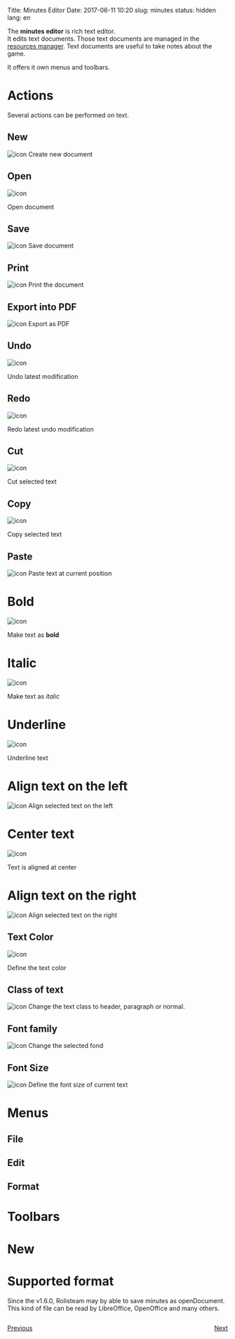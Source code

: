 Title: Minutes Editor
Date: 2017-06-11 10:20
slug: minutes
status: hidden
lang: en

The **minutes editor** is rich text editor.  
It edits text documents. Those text documents are managed in the [resources manager]({filename}10_resources.md).
Text documents are useful to take notes about the game.

It offers it own menus and toolbars.
# Actions

Several actions can be performed on text.
## New

![icon]({filename}.png)
Create new document

## Open
![icon]({filename}.png)

Open document

## Save
![icon]({filename}.png)
Save document

## Print
![icon]({filename}.png)
Print the document

## Export into PDF
![icon]({filename}.png)
Export as PDF

## Undo
![icon]({filename}.png)

Undo latest modification

## Redo
![icon]({filename}.png)

Redo latest undo modification

## Cut
![icon]({filename}.png)

Cut selected text

## Copy
![icon]({filename}.png)

Copy selected text
## Paste
![icon]({filename}.png)
Paste text at current position

# Bold
![icon]({filename}.png)

Make text as **bold**

# Italic
![icon]({filename}.png)

Make text as *italic*
# Underline
![icon]({filename}.png)

Underline text

# Align text on the left
![icon]({filename}.png)
Align selected text on the left
# Center text
![icon]({filename}.png)

Text is aligned at center

# Align text on the right 
![icon]({filename}.png)
Align selected text on the right

## Text Color
![icon]({filename}.png)

Define the text color

## Class of text
![icon]({filename}.png)
Change the text class to header, paragraph or normal.

## Font family
![icon]({filename}.png)
Change the selected fond

## Font Size
![icon]({filename}.png)
Define the font size of current text

# Menus

## File

## Edit

## Format

# Toolbars

# New


# Supported format

Since the v1.6.0, Rolisteam may by able to save minutes as openDocument.
This kind of file can be read by LibreOffice, OpenOffice and many
others.


<p style="text-align: left; width:49%;  display: inline-block;"><a href="/vectorialMap.html">Previous</a></p>
<p style="text-align: right; width:50%;  display: inline-block;"><a href="/sharednotes.html">Next</a></p>
